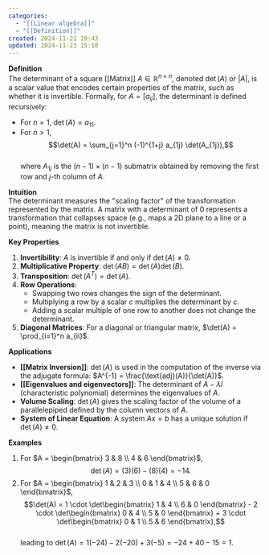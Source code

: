 ```yaml
---
categories:
  - "[[Linear algebra]]"
  - "[[Definition]]"
created: 2024-11-21 19:43
updated: 2024-11-23 15:10
---
```

**Definition**  
The determinant of a square [[Matrix]] $A \in \mathbb{R}^{n \times n}$, denoted $\det(A)$ or $|A|$, is a scalar value that encodes certain properties of the matrix, such as whether it is invertible. Formally, for $A = [a_{ij}]$, the determinant is defined recursively:  
- For $n=1$, $\det(A) = a_{11}$.  
- For $n > 1$,  
  $$\det(A) = \sum_{j=1}^n (-1)^{1+j} a_{1j} \det(A_{1j}),$$  
  where $A_{1j}$ is the $(n-1) \times (n-1)$ submatrix obtained by removing the first row and $j$-th column of $A$.  

**Intuition**  
The determinant measures the "scaling factor" of the transformation represented by the matrix. A matrix with a determinant of $0$ represents a transformation that collapses space (e.g., maps a 2D plane to a line or a point), meaning the matrix is not invertible.  

**Key Properties**  
1. **Invertibility**: $A$ is invertible if and only if $\det(A) \neq 0$.  
2. **Multiplicative Property**: $\det(AB) = \det(A)\det(B)$.  
3. **Transposition**: $\det(A^T) = \det(A)$.  
4. **Row Operations**:  
   - Swapping two rows changes the sign of the determinant.  
   - Multiplying a row by a scalar $c$ multiplies the determinant by $c$.  
   - Adding a scalar multiple of one row to another does not change the determinant.  
5. **Diagonal Matrices**: For a diagonal or triangular matrix, $\det(A) = \prod_{i=1}^n a_{ii}$.  

**Applications**  
- **[[Matrix Inversion]]**: $\det(A)$ is used in the computation of the inverse via the adjugate formula: $A^{-1} = \frac{\text{adj}(A)}{\det(A)}$.  
- **[[Eigenvalues and eigenvectors]]**: The determinant of $A - \lambda I$ (characteristic polynomial) determines the eigenvalues of $A$.  
- **Volume Scaling**: $\det(A)$ gives the scaling factor of the volume of a parallelepiped defined by the column vectors of $A$.  
- **System of Linear Equation**: A system $Ax = b$ has a unique solution if $\det(A) \neq 0$.  

**Examples**  
1. For $A = \begin{bmatrix} 3 & 8 \\ 4 & 6 \end{bmatrix}$,  
   $$\det(A) = (3)(6) - (8)(4) = -14.$$  
2. For $A = \begin{bmatrix} 1 & 2 & 3 \\ 0 & 1 & 4 \\ 5 & 6 & 0 \end{bmatrix}$,  
   $$\det(A) = 1 \cdot \det\begin{bmatrix} 1 & 4 \\ 6 & 0 \end{bmatrix} - 2 \cdot \det\begin{bmatrix} 0 & 4 \\ 5 & 0 \end{bmatrix} + 3 \cdot \det\begin{bmatrix} 0 & 1 \\ 5 & 6 \end{bmatrix},$$  
   leading to $\det(A) = 1(-24) - 2(-20) + 3(-5) = -24 + 40 - 15 = 1$.  